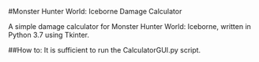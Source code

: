#Monster Hunter World: Iceborne Damage Calculator

A simple damage calculator for Monster Hunter World: Iceborne, written in Python 3.7 using Tkinter. 

##How to:
It is sufficient to run the CalculatorGUI.py script.